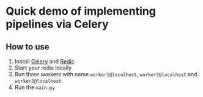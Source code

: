 # Quick demo of implementing pipelines via Celery

## How to use

1. Install [Celery](http://docs.celeryproject.org/en/latest/) and [Redis](https://redis.io/)
2. Start your redis locally
3. Run three workers with name `worker1@localhost`, `worker2@localhost` and `worker3@localhost`
4. Run the `main.py`